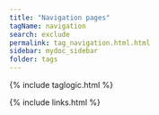 ```yaml
---
title: "Navigation pages"
tagName: navigation
search: exclude
permalink: tag_navigation.html.html
sidebar: mydoc_sidebar
folder: tags
---
```

{% include taglogic.html %}

{% include links.html %}

